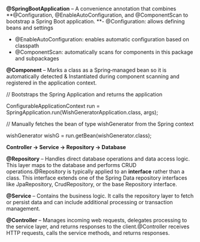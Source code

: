 



**@SpringBootApplication** – A convenience annotation that combines
**@Configuration, @EnableAutoConfiguration, and @ComponentScan to bootstrap a Spring Boot application.
**- @Configuration: allows defining beans and settings
- @EnableAutoConfiguration: enables automatic configuration based on classpath
- @ComponentScan: automatically scans for components in this package and subpackages

**@Component** – Marks a class as a Spring‑managed bean so it is automatically detected & Instantiated during component scanning and registered in the application context.

// Bootstraps the Spring Application and returns the application 

ConfigurableApplicationContext run = SpringApplication.run(WishGeneratorApplication.class, args);

// Manually fetches the bean of type wishGenerator from the Spring context

wishGenerator wishG = run.getBean(wishGenerator.class);

**Controller → Service → Repository → Database**

**@Repository** – Handles direct database operations and data access logic. This layer maps to the database and performs CRUD operations.@Repository is typically applied to an **interface** rather than a class. This interface extends one of the Spring Data repository interfaces like JpaRepository, CrudRepository, or the base Repository interface.

**@Service** – Contains the business logic. It calls the repository layer to fetch or persist data and can include additional processing or transaction management.

**@Controller** – Manages incoming web requests, delegates processing to the service layer, and returns responses to the client.@Controller receives HTTP requests, calls the service methods, and returns responses.




